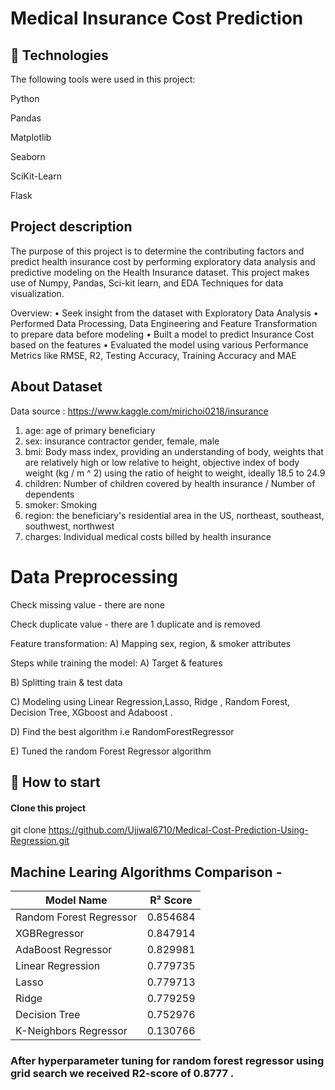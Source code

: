 
# Medical Insurance Cost Prediction

## 🚀 Technologies
The following tools were used in this project:

Python

Pandas

Matplotlib

Seaborn

SciKit-Learn

Flask


## Project description


The purpose of this project is to determine the contributing factors and predict health insurance cost by performing exploratory data analysis and predictive modeling on the Health Insurance dataset. This project makes use of Numpy, Pandas, Sci-kit learn, and EDA Techniques for data visualization.

Overview:
• Seek insight from the dataset with Exploratory Data Analysis
• Performed Data Processing, Data Engineering and Feature Transformation to prepare data before modeling
• Built a model to predict Insurance Cost based on the features
• Evaluated the model using various Performance Metrics like RMSE, R2, Testing Accuracy, Training Accuracy and MAE

## About Dataset

Data source : https://www.kaggle.com/mirichoi0218/insurance

1. age: age of primary beneficiary
2. sex: insurance contractor gender, female, male
3. bmi: Body mass index, providing an understanding of body, weights that are relatively high or low relative to height, objective index of body weight (kg / m ^ 2) using the ratio of height to weight, ideally 18.5 to 24.9
4. children: Number of children covered by health insurance / Number of dependents
5. smoker: Smoking
6. region: the beneficiary's residential area in the US,       northeast, southeast, southwest, northwest
7. charges: Individual medical costs billed by health insurance

# Data Preprocessing

Check missing value - there are none

Check duplicate value - there are 1 duplicate and is removed

Feature transformation:
A) Mapping sex, region, & smoker attributes

Steps while training the model:
A) Target & features 

B) Splitting train & test data

C) Modeling using Linear Regression,Lasso, Ridge , Random 
Forest, Decision Tree, XGboost and Adaboost . 

D) Find the best algorithm i.e RandomForestRegressor 

E) Tuned the random Forest Regressor algorithm




## 🏁 How to start 
#### Clone this project
git clone https://github.com/Ujjwal6710/Medical-Cost-Prediction-Using-Regression.git

## Machine Learing Algorithms Comparison - 
|  Model Name |  R² Score |   
|---|---|
| Random Forest Regressor  | 0.854684  |   
| XGBRegressor  | 0.847914  |   
|  AdaBoost Regressor | 0.829981  |   
|  Linear Regression |  0.779735 |   
|  Lasso|	0.779713|
|Ridge|	0.779259|
|Decision Tree|	0.752976|
|K-Neighbors Regressor|	0.130766  |

###  After hyperparameter tuning for random forest regressor using grid search we received R2-score of 0.8777 . 


